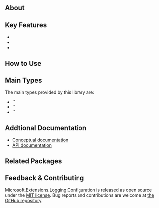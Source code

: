 ## About

<!-- A description of the package and where one can find more documentation -->



## Key Features

<!-- The key features of this package -->

* 
* 
* 

## How to Use

<!-- A compelling example on how to use this package with code, as well as any specific guidelines for when to use the package -->

## Main Types

<!-- The main types provided in this library -->

The main types provided by this library are:

* ``
* ``
* ``

## Addtional Documentation

<!-- Links to further documentation. Remove conceptual documentation if not available for the library. -->

* [Conceptual documentation](https://learn.microsoft.com/en-us/dotnet/standard/serialization/**LIBRARYNAME**/overview)
* [API documentation](https://learn.microsoft.com/en-us/dotnet/api/**LIBRARYNAME**)

## Related Packages

<!-- The related packages associated with this package -->

## Feedback & Contributing

<!-- How to provide feedback on this package and contribute to it -->

Microsoft.Extensions.Logging.Configuration is released as open source under the [MIT license](https://licenses.nuget.org/MIT). Bug reports and contributions are welcome at [the GitHub repository](https://github.com/dotnet/runtime).
